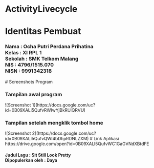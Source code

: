 # ActivityLivecycle
# Identitas Pembuat
<h3>
Nama : Ocha Putri Perdana Prihatina
<br>Kelas : XI RPL 1
<br>Sekolah : SMK Telkom Malang
<br>NIS : 4796/1515.070
<br>NISN : 9991342318
</h3>
# Screenshots Program
<h3>Tampilan awal program</h3>
![Screenshot 1](https://docs.google.com/uc?id=0B09XALl5QufvRWIwYjBkRUlQRVU)
<h3>Tampilan setelah mengklik tombol home</h3>
![Screenshot 2](https://docs.google.com/uc?id=0B09XALl5QufvQWl4bDhpRDNLZXM)
# Link Aplikasi
https://drive.google.com/open?id=0B09XALl5QufvWC1GaGVNdXBtdFE
<h4>Judul Lagu : Sit Still Look Pretty <br> Dipopulerkan oleh : Daya </h4>
